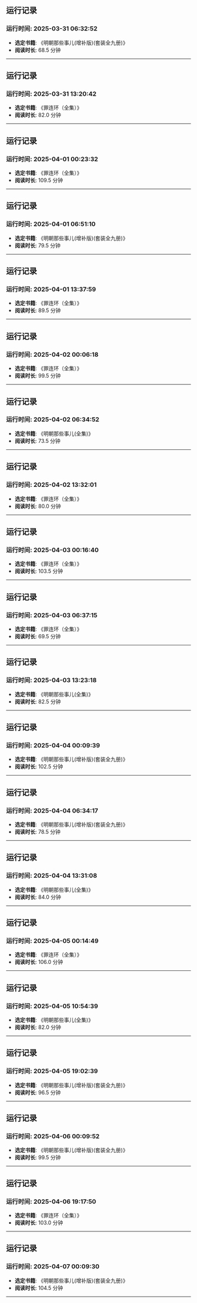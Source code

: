 ## 运行记录
### 运行时间: 2025-03-31 06:32:52
- **选定书籍**: 《明朝那些事儿(增补版)(套装全九册)》
- **阅读时长**: 68.5 分钟
------------------------------
## 运行记录
### 运行时间: 2025-03-31 13:20:42
- **选定书籍**: 《罪连环（全集）》
- **阅读时长**: 82.0 分钟
------------------------------
## 运行记录
### 运行时间: 2025-04-01 00:23:32
- **选定书籍**: 《罪连环（全集）》
- **阅读时长**: 109.5 分钟
------------------------------
## 运行记录
### 运行时间: 2025-04-01 06:51:10
- **选定书籍**: 《明朝那些事儿(增补版)(套装全九册)》
- **阅读时长**: 79.5 分钟
------------------------------
## 运行记录
### 运行时间: 2025-04-01 13:37:59
- **选定书籍**: 《罪连环（全集）》
- **阅读时长**: 89.5 分钟
------------------------------
## 运行记录
### 运行时间: 2025-04-02 00:06:18
- **选定书籍**: 《罪连环（全集）》
- **阅读时长**: 99.5 分钟
------------------------------
## 运行记录
### 运行时间: 2025-04-02 06:34:52
- **选定书籍**: 《明朝那些事儿(全集)》
- **阅读时长**: 73.5 分钟
------------------------------
## 运行记录
### 运行时间: 2025-04-02 13:32:01
- **选定书籍**: 《罪连环（全集）》
- **阅读时长**: 80.0 分钟
------------------------------
## 运行记录
### 运行时间: 2025-04-03 00:16:40
- **选定书籍**: 《罪连环（全集）》
- **阅读时长**: 103.5 分钟
------------------------------
## 运行记录
### 运行时间: 2025-04-03 06:37:15
- **选定书籍**: 《罪连环（全集）》
- **阅读时长**: 69.5 分钟
------------------------------
## 运行记录
### 运行时间: 2025-04-03 13:23:18
- **选定书籍**: 《明朝那些事儿(全集)》
- **阅读时长**: 82.5 分钟
------------------------------
## 运行记录
### 运行时间: 2025-04-04 00:09:39
- **选定书籍**: 《明朝那些事儿(增补版)(套装全九册)》
- **阅读时长**: 102.5 分钟
------------------------------
## 运行记录
### 运行时间: 2025-04-04 06:34:17
- **选定书籍**: 《明朝那些事儿(增补版)(套装全九册)》
- **阅读时长**: 78.5 分钟
------------------------------
## 运行记录
### 运行时间: 2025-04-04 13:31:08
- **选定书籍**: 《明朝那些事儿(全集)》
- **阅读时长**: 84.0 分钟
------------------------------
## 运行记录
### 运行时间: 2025-04-05 00:14:49
- **选定书籍**: 《罪连环（全集）》
- **阅读时长**: 106.0 分钟
------------------------------
## 运行记录
### 运行时间: 2025-04-05 10:54:39
- **选定书籍**: 《明朝那些事儿(全集)》
- **阅读时长**: 82.0 分钟
------------------------------
## 运行记录
### 运行时间: 2025-04-05 19:02:39
- **选定书籍**: 《明朝那些事儿(增补版)(套装全九册)》
- **阅读时长**: 96.5 分钟
------------------------------
## 运行记录
### 运行时间: 2025-04-06 00:09:52
- **选定书籍**: 《明朝那些事儿(增补版)(套装全九册)》
- **阅读时长**: 99.5 分钟
------------------------------
## 运行记录
### 运行时间: 2025-04-06 19:17:50
- **选定书籍**: 《罪连环（全集）》
- **阅读时长**: 103.0 分钟
------------------------------
## 运行记录
### 运行时间: 2025-04-07 00:09:30
- **选定书籍**: 《明朝那些事儿(增补版)(套装全九册)》
- **阅读时长**: 104.5 分钟
------------------------------
